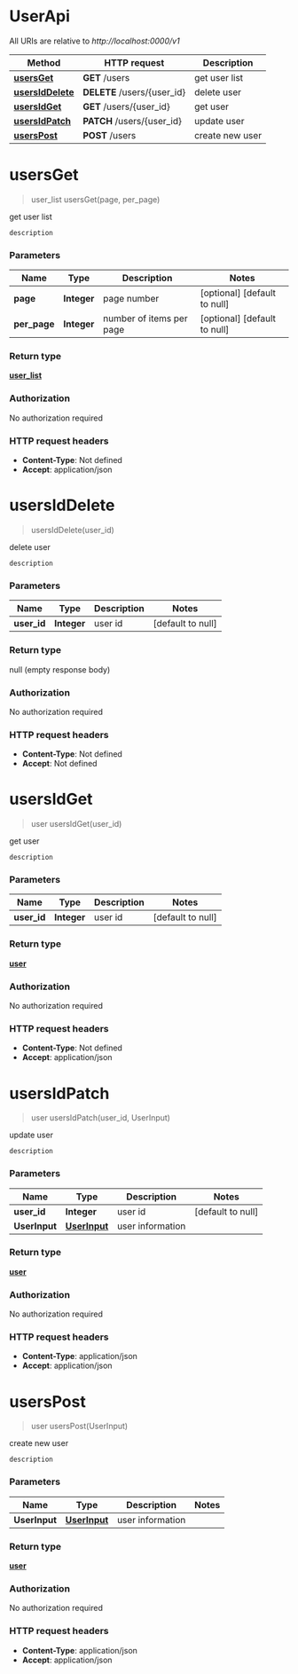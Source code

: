 # UserApi

All URIs are relative to *http://localhost:0000/v1*

Method | HTTP request | Description
------------- | ------------- | -------------
[**usersGet**](UserApi.md#usersGet) | **GET** /users | get user list
[**usersIdDelete**](UserApi.md#usersIdDelete) | **DELETE** /users/{user_id} | delete user
[**usersIdGet**](UserApi.md#usersIdGet) | **GET** /users/{user_id} | get user
[**usersIdPatch**](UserApi.md#usersIdPatch) | **PATCH** /users/{user_id} | update user
[**usersPost**](UserApi.md#usersPost) | **POST** /users | create new user


<a name="usersGet"></a>
# **usersGet**
> user_list usersGet(page, per\_page)

get user list

    description

### Parameters

Name | Type | Description  | Notes
------------- | ------------- | ------------- | -------------
 **page** | **Integer**| page number | [optional] [default to null]
 **per\_page** | **Integer**| number of items per page | [optional] [default to null]

### Return type

[**user_list**](../Models/user_list.md)

### Authorization

No authorization required

### HTTP request headers

- **Content-Type**: Not defined
- **Accept**: application/json

<a name="usersIdDelete"></a>
# **usersIdDelete**
> usersIdDelete(user\_id)

delete user

    description

### Parameters

Name | Type | Description  | Notes
------------- | ------------- | ------------- | -------------
 **user\_id** | **Integer**| user id | [default to null]

### Return type

null (empty response body)

### Authorization

No authorization required

### HTTP request headers

- **Content-Type**: Not defined
- **Accept**: Not defined

<a name="usersIdGet"></a>
# **usersIdGet**
> user usersIdGet(user\_id)

get user

    description

### Parameters

Name | Type | Description  | Notes
------------- | ------------- | ------------- | -------------
 **user\_id** | **Integer**| user id | [default to null]

### Return type

[**user**](../Models/user.md)

### Authorization

No authorization required

### HTTP request headers

- **Content-Type**: Not defined
- **Accept**: application/json

<a name="usersIdPatch"></a>
# **usersIdPatch**
> user usersIdPatch(user\_id, UserInput)

update user

    description

### Parameters

Name | Type | Description  | Notes
------------- | ------------- | ------------- | -------------
 **user\_id** | **Integer**| user id | [default to null]
 **UserInput** | [**UserInput**](../Models/UserInput.md)| user information |

### Return type

[**user**](../Models/user.md)

### Authorization

No authorization required

### HTTP request headers

- **Content-Type**: application/json
- **Accept**: application/json

<a name="usersPost"></a>
# **usersPost**
> user usersPost(UserInput)

create new user

    description

### Parameters

Name | Type | Description  | Notes
------------- | ------------- | ------------- | -------------
 **UserInput** | [**UserInput**](../Models/UserInput.md)| user information |

### Return type

[**user**](../Models/user.md)

### Authorization

No authorization required

### HTTP request headers

- **Content-Type**: application/json
- **Accept**: application/json

